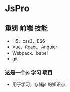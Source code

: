 # JsPro
## 重铸 前端 技能
- H5、css3、ES6
- Vue、React、Anguler
- Webpack、babel
- git

### 这是一个js 学习 项目
- 用于学习，存储js 的知识点
 
